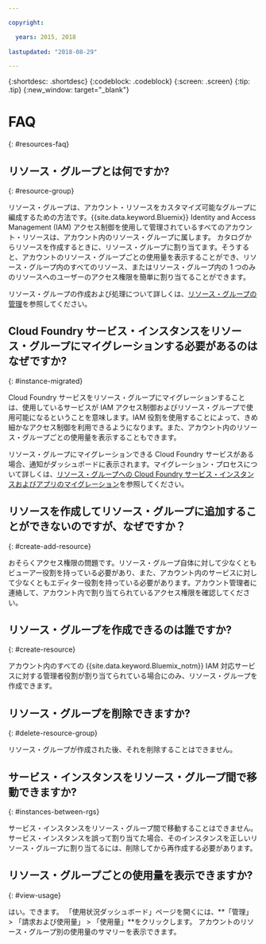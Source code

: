 ```yaml
---

copyright:

  years: 2015, 2018
  
lastupdated: "2018-08-29"

---
```



{:shortdesc: .shortdesc}
{:codeblock: .codeblock}
{:screen: .screen}
{:tip: .tip}
{:new_window: target="_blank"}


# FAQ
{: #resources-faq}

## リソース・グループとは何ですか?
{: #resource-group}

リソース・グループは、アカウント・リソースをカスタマイズ可能なグループに編成するための方法です。{{site.data.keyword.Bluemix}} Identity and Access Management (IAM) アクセス制御を使用して管理されているすべてのアカウント・リソースは、アカウント内のリソース・グループに属します。 カタログからリソースを作成するときに、リソース・グループに割り当てます。そうすると、アカウントのリソース・グループごとの使用量を表示することができ、リソース・グループ内のすべてのリソース、またはリソース・グループ内の 1 つのみのリソースへのユーザーのアクセス権限を簡単に割り当てることができます。

リソース・グループの作成および処理について詳しくは、[リソース・グループの管理](/docs/resources/resourcegroups.html#rgs)を参照してください。  

## Cloud Foundry サービス・インスタンスをリソース・グループにマイグレーションする必要があるのはなぜですか?
{: #instance-migrated}

Cloud Foundry サービスをリソース・グループにマイグレーションすることは、使用しているサービスが IAM アクセス制御およびリソース・グループで使用可能になるということを意味します。IAM 役割を使用することによって、きめ細かなアクセス制御を利用できるようになります。また、アカウント内のリソース・グループごとの使用量を表示することもできます。 

リソース・グループにマイグレーションできる Cloud Foundry サービスがある場合、通知がダッシュボードに表示されます。マイグレーション・プロセスについて詳しくは、[リソース・グループへの Cloud Foundry サービス・インスタンスおよびアプリのマイグレーション](/docs/resources/instance_migration.html#migrate)を参照してください。

## リソースを作成してリソース・グループに追加することができないのですが、なぜですか？
{: #create-add-resource}

おそらくアクセス権限の問題です。リソース・グループ自体に対して少なくともビューアー役割を持っている必要があり、また、アカウント内のサービスに対して少なくともエディター役割を持っている必要があります。アカウント管理者に連絡して、アカウント内で割り当てられているアクセス権限を確認してください。 

## リソース・グループを作成できるのは誰ですか?
{: #create-resource}

アカウント内のすべての {{site.data.keyword.Bluemix_notm}} IAM 対応サービスに対する管理者役割が割り当てられている場合にのみ、リソース・グループを作成できます。

## リソース・グループを削除できますか?
{: #delete-resource-group}

リソース・グループが作成された後、それを削除することはできません。

## サービス・インスタンスをリソース・グループ間で移動できますか?
{: #instances-between-rgs}

サービス・インスタンスをリソース・グループ間で移動することはできません。サービス・インスタンスを誤って割り当てた場合、そのインスタンスを正しいリソース・グループに割り当てるには、削除してから再作成する必要があります。  

## リソース・グループごとの使用量を表示できますか?
{: #view-usage}

はい。できます。 「使用状況ダッシュボード」ページを開くには、**「管理」 > 「請求および使用量」 > 「使用量」**をクリックします。 アカウントのリソース・グループ別の使用量のサマリーを表示できます。 

